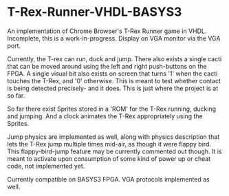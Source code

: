 # T-Rex-Runner-VHDL-BASYS3
An implementation of Chrome Browser's T-Rex Runner game in VHDL. Incomplete, this is a work-in-progress. Display on VGA monitor via the VGA port.

Currently, the T-rex can run, duck and jump. There also exists a single cacti that can be moved around using the left and right push-buttons on the FPGA. A single visual bit also exists on screen that turns '1' when the cacti touches the T-Rex, and '0' otherwise. This is meant to test whether contact is being detected precisely- and it does. This is just where the project is at so far.

So far there exist Sprites stored in a 'ROM' for the T-Rex running, ducking and jumping. And a clock animates the T-Rex appropriately using the Sprites. 

Jump physics are implemented as well, along with physics description that lets the T-Rex jump multiple times mid-air, as though it were flappy bird. This flappy-bird-jump feature may be currently commented out though. It is meant to activate upon consumption of some kind of power up or cheat code, not implemented yet.

Currently compatible on BASYS3 FPGA. VGA protocols implemented as well.
